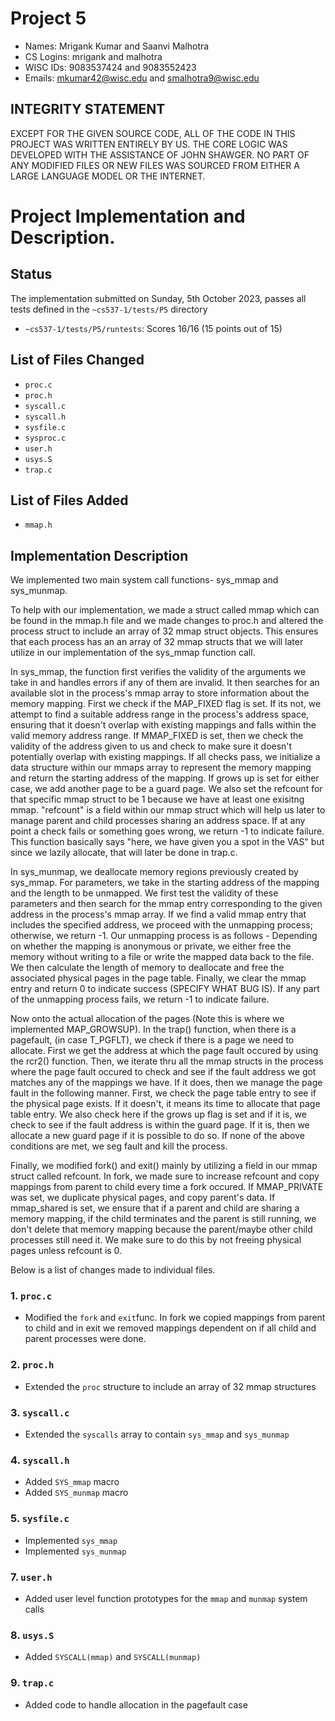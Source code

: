 # Project 5

- Names: Mrigank Kumar and Saanvi Malhotra
- CS Logins: mrigank and malhotra
- WISC IDs: 9083537424 and 9083552423
- Emails: mkumar42@wisc.edu and smalhotra9@wisc.edu

## INTEGRITY STATEMENT
EXCEPT FOR THE GIVEN SOURCE CODE, ALL OF THE CODE IN THIS PROJECT WAS WRITTEN ENTIRELY BY US. THE CORE LOGIC WAS DEVELOPED WITH THE ASSISTANCE OF JOHN SHAWGER. NO PART OF ANY MODIFIED FILES OR NEW FILES WAS SOURCED FROM EITHER A LARGE LANGUAGE MODEL OR THE INTERNET.

# Project Implementation and Description.

## Status
The implementation submitted on Sunday, 5th October 2023, passes all tests defined in the `~cs537-1/tests/P5` directory
- `~cs537-1/tests/P5/runtests`: Scores 16/16 (15 points out of 15)

## List of Files Changed
- `proc.c`
- `proc.h`
- `syscall.c`
- `syscall.h`
- `sysfile.c`
- `sysproc.c`
- `user.h`
- `usys.S`
- `trap.c`

## List of Files Added
- `mmap.h`

## Implementation Description
We implemented two main system call functions- sys_mmap and sys_munmap. 

To help with our implementation, we made a struct called mmap which can be found in the mmap.h file and we made changes to proc.h and altered the process struct to include an array of 32 mmap struct objects. This ensures that each process has an an array of 32 mmap structs that we will later utilize in our implementation of the sys_mmap function call. 

In sys_mmap, the function first verifies the validity of the arguments we take in and handles errors if any of them are invalid. It then searches for an available slot in the process's mmap array to store information about the memory mapping. First we check if the MAP_FIXED flag is set. If its not, we attempt to find a suitable address range in the process's address space, ensuring that it doesn't overlap with existing mappings and falls within the valid memory address range. If MMAP_FIXED is set, then we check the validity of the address given to us and check to make sure it doesn't potentially overlap with existing mappings. If all checks pass, we initialize a data structure within our mmaps array to represent the memory mapping and return the starting address of the mapping. If grows up is set for either case, we add another page to be a guard page. We also set the refcount for that specific mmap struct to be 1 because we have at least one exisitng mmap. "refcount" is a field within our mmap struct which will help us later to manage parent and child processes sharing an address space. If at any point a check fails or something goes wrong, we return -1 to indicate failure. This function basically says "here, we have given you a spot in the VAS" but since we lazily allocate, that will later be done in trap.c. 

In sys_munmap, we deallocate memory regions previously created by sys_mmap. For parameters, we take in the starting address of the mapping and the length to be unmapped. We first test the validity of these parameters and then search for the mmap entry corresponding to the given address in the process's mmap array. If we find a valid mmap entry that includes the specified address, we proceed with the unmapping process; otherwise, we return -1. Our unmapping process is as follows - Depending on whether the mapping is anonymous or private, we either free the memory without writing to a file or write the mapped data back to the file. We then calculate the length of memory to deallocate and free the associated physical pages in the page table. Finally, we clear the mmap entry and return 0 to indicate success (SPECIFY WHAT BUG IS). If any part of the unmapping process fails, we return -1 to indicate failure.

Now onto the actual allocation of the pages (Note this is where we implemented MAP_GROWSUP). In the trap() function, when there is a pagefault, (in case T_PGFLT), we check if there is a page we need to allocate. First we get the address at which the page fault occured by using the rcr2() function. Then, we iterate thru all the mmap structs in the process where the page fault occured to check and see if the fault address we got matches any of the mappings we have. If it does, then we manage the page fault in the following manner. First, we check the page table entry to see if the physical page exists. If it doesn't, it means its time to allocate that page table entry. We also check here if the grows up flag is set and if it is, we check to see if the fault address is within the guard page. If it is, then we allocate a new guard page if it is possible to do so. If none of the above conditions are met, we seg fault and kill the process.  

Finally, we modified fork() and exit() mainly by utilizing a field in our mmap struct called refcount. In fork, we made sure to increase refcount and copy mappings from parent to child every time a fork occured. If MMAP_PRIVATE was set, we duplicate physical pages, and copy parent's data. If mmap_shared is set, we ensure that if a parent and child are sharing a memory mapping, if the child terminates and the parent is still running, we don't delete that memory mapping because the parent/maybe other child processes still need it. We make sure to do this by not freeing physical pages unless refcount is 0. 


Below is a list of changes made to individual files.

### 1. `proc.c`
- Modified the `fork` and `exit`func. In fork we copied mappings from parent to child and in exit we removed mappings dependent on if all child and parent processes were done. 

### 2. `proc.h`
- Extended the `proc` structure to include an array of 32 mmap structures 

### 3. `syscall.c`
- Extended the `syscalls` array to contain `sys_mmap` and `sys_munmap`

### 4. `syscall.h`
- Added `SYS_mmap` macro
- Added `SYS_munmap` macro

### 5. `sysfile.c`
- Implemented `sys_mmap`
- Implemented `sys_munmap`

### 7. `user.h`
- Added user level function prototypes for the `mmap` and `munmap` system calls

### 8. `usys.S`
- Added `SYSCALL(mmap)` and `SYSCALL(munmap)`

### 9. `trap.c`
- Added code to handle allocation in the pagefault case

